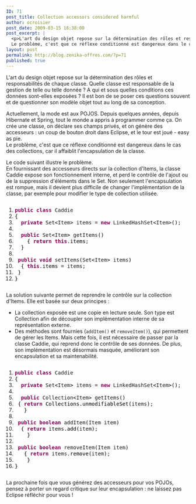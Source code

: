 ```yaml
---
ID: 71
post_title: Collection accessors considered harmful
author: ocroisier
post_date: 2009-03-15 18:38:00
post_excerpt: |
  <p>L'art du design objet repose sur la détermination des rôles et responsabilités de chaque classe. Quelle classe est responsable de la gestion de telle ou telle donnée&nbsp;? A qui et sous quelles conditions ces données sont-elles exposées&nbsp;? Il est bon de se poser ces questions souvent et de questionner son modèle objet tout au long de sa conception.</p> <p>Actuellement, la mode est aux POJOS. Depuis quelques années, depuis Hibernate et Spring, tout le monde a appris à programmer comme ça. On crée une classe, on déclare ses champs privés, et on génère des accesseurs&nbsp;: un coup de bouton droit dans Eclipse, et le tour est joué - easy as pie.<br />
  Le problème, c'est que ce réflexe conditionné est dangereux dans le cas des collections, car il affaiblit l'encapsulation de la classe.</p>
layout: post
permalink: http://blog.zenika-offres.com/?p=71
published: true
---
```

<p>L'art du design objet repose sur la détermination des rôles et responsabilités de chaque classe. Quelle classe est responsable de la gestion de telle ou telle donnée&nbsp;? A qui et sous quelles conditions ces données sont-elles exposées&nbsp;? Il est bon de se poser ces questions souvent et de questionner son modèle objet tout au long de sa conception.</p> <p>Actuellement, la mode est aux POJOS. Depuis quelques années, depuis Hibernate et Spring, tout le monde a appris à programmer comme ça. On crée une classe, on déclare ses champs privés, et on génère des accesseurs&nbsp;: un coup de bouton droit dans Eclipse, et le tour est joué - easy as pie.<br />
Le problème, c'est que ce réflexe conditionné est dangereux dans le cas des collections, car il affaiblit l'encapsulation de la classe.</p>
<!--more-->
<p>Le code suivant illustre le problème.<br />
En fournissant des accesseurs directs sur la collection d'Items, la classe Caddie expose son fonctionnement interne, et perd le contrôle de l'ajout ou de la suppression d'éléments dans le Set. Non seulement l'encapsulation est rompue, mais il devient plus difficile de changer l'implémentation de la classe, par exemple pour modifier le type de collection utilisée.</p> <pre class="java code java" style="font-family:inherit"><ol><li style="font-weight: normal;"><div style="font-family: monospace; font-weight: normal; font-style: normal; margin:0; padding:0; background:inherit;"><span style="color: #7F0055; font-weight: bold;">public</span> <span style="color: #7F0055; font-weight: bold;">class</span> Caddie</div></li><li style="font-weight: normal;"><div style="font-family: monospace; font-weight: normal; font-style: normal; margin:0; padding:0; background:inherit;"><span style="color: #000000;">&#123;</span></div></li><li style="font-weight: normal;"><div style="font-family: monospace; font-weight: normal; font-style: normal; margin:0; padding:0; background:inherit;">	<span style="color: #7F0055; font-weight: bold;">private</span> Set<span style="color: #000000;">&lt;</span>Item<span style="color: #000000;">&gt;</span> items = <span style="color: #7F0055; font-weight: bold;">new</span> LinkedHashSet<span style="color: #000000;">&lt;</span>Item<span style="color: #000000;">&gt;</span><span style="color: #000000;">&#40;</span><span style="color: #000000;">&#41;</span>;</div></li><li style="font-weight: normal;"><div style="font-family: monospace; font-weight: normal; font-style: normal; margin:0; padding:0; background:inherit;">&nbsp;</div></li><li style="font-weight: normal;"><div style="font-family: monospace; font-weight: normal; font-style: normal; margin:0; padding:0; background:inherit;">	<span style="color: #7F0055; font-weight: bold;">public</span> Set<span style="color: #000000;">&lt;</span>Item<span style="color: #000000;">&gt;</span> getItems<span style="color: #000000;">&#40;</span><span style="color: #000000;">&#41;</span></div></li><li style="font-weight: normal;"><div style="font-family: monospace; font-weight: normal; font-style: normal; margin:0; padding:0; background:inherit;">	<span style="color: #000000;">&#123;</span>	<span style="color: #7F0055; font-weight: bold;">return</span> <span style="color: #7F0055; font-weight: bold;">this</span>.<span style="color: #000000;">items</span>;</div></li><li style="font-weight: normal;"><div style="font-family: monospace; font-weight: normal; font-style: normal; margin:0; padding:0; background:inherit;">	<span style="color: #000000;">&#125;</span></div></li><li style="font-weight: normal;"><div style="font-family: monospace; font-weight: normal; font-style: normal; margin:0; padding:0; background:inherit;">&nbsp;</div></li><li style="font-weight: normal;"><div style="font-family: monospace; font-weight: normal; font-style: normal; margin:0; padding:0; background:inherit;">	<span style="color: #7F0055; font-weight: bold;">public</span> <span style="color: #7F0055; font-weight: bold;">void</span> setItems<span style="color: #000000;">&#40;</span>Set<span style="color: #000000;">&lt;</span>Item<span style="color: #000000;">&gt;</span> items<span style="color: #000000;">&#41;</span></div></li><li style="font-weight: normal;"><div style="font-family: monospace; font-weight: normal; font-style: normal; margin:0; padding:0; background:inherit;">	<span style="color: #000000;">&#123;</span>	<span style="color: #7F0055; font-weight: bold;">this</span>.<span style="color: #000000;">items</span> = items;</div></li><li style="font-weight: normal;"><div style="font-family: monospace; font-weight: normal; font-style: normal; margin:0; padding:0; background:inherit;">	<span style="color: #000000;">&#125;</span>		</div></li><li style="font-weight: normal;"><div style="font-family: monospace; font-weight: normal; font-style: normal; margin:0; padding:0; background:inherit;"><span style="color: #000000;">&#125;</span></div></li></ol></pre> <p>La solution suivante permet de reprendre le contrôle sur la collection d'Items. Elle est basée sur deux principes&nbsp;:</p> <ul> <li>La collection exposée est une copie en lecture seule. Son type est Collection afin de découpler son implémentation interne de sa représentation externe.</li> <li>Des méthodes sont fournies (<code>addItem()</code> et <code>removeItem()</code>), qui permettent de gérer les Items. Mais cette fois, il est nécessaire de passer par la classe Caddie, qui reprend donc le contrôle de ses données. De plus, son implémentation est désormais masquée, améliorant son encapsulation et sa maintenabilité.</li> </ul> <pre class="java code java" style="font-family:inherit"><ol><li style="font-weight: normal;"><div style="font-family: monospace; font-weight: normal; font-style: normal; margin:0; padding:0; background:inherit;"><span style="color: #7F0055; font-weight: bold;">public</span> <span style="color: #7F0055; font-weight: bold;">class</span> Caddie</div></li><li style="font-weight: normal;"><div style="font-family: monospace; font-weight: normal; font-style: normal; margin:0; padding:0; background:inherit;"><span style="color: #000000;">&#123;</span></div></li><li style="font-weight: normal;"><div style="font-family: monospace; font-weight: normal; font-style: normal; margin:0; padding:0; background:inherit;">	<span style="color: #7F0055; font-weight: bold;">private</span> Set<span style="color: #000000;">&lt;</span>Item<span style="color: #000000;">&gt;</span> items = <span style="color: #7F0055; font-weight: bold;">new</span> LinkedHashSet<span style="color: #000000;">&lt;</span>Item<span style="color: #000000;">&gt;</span><span style="color: #000000;">&#40;</span><span style="color: #000000;">&#41;</span>;</div></li><li style="font-weight: normal;"><div style="font-family: monospace; font-weight: normal; font-style: normal; margin:0; padding:0; background:inherit;">&nbsp;</div></li><li style="font-weight: normal;"><div style="font-family: monospace; font-weight: normal; font-style: normal; margin:0; padding:0; background:inherit;">	<span style="color: #7F0055; font-weight: bold;">public</span> Collection<span style="color: #000000;">&lt;</span>Item<span style="color: #000000;">&gt;</span> getItems<span style="color: #000000;">&#40;</span><span style="color: #000000;">&#41;</span></div></li><li style="font-weight: normal;"><div style="font-family: monospace; font-weight: normal; font-style: normal; margin:0; padding:0; background:inherit;">	<span style="color: #000000;">&#123;</span>	<span style="color: #7F0055; font-weight: bold;">return</span> <span style="color: #000000;">Collections</span>.<span style="color: #000000;">unmodifiableSet</span><span style="color: #000000;">&#40;</span>items<span style="color: #000000;">&#41;</span>;</div></li><li style="font-weight: normal;"><div style="font-family: monospace; font-weight: normal; font-style: normal; margin:0; padding:0; background:inherit;">	<span style="color: #000000;">&#125;</span></div></li><li style="font-weight: normal;"><div style="font-family: monospace; font-weight: normal; font-style: normal; margin:0; padding:0; background:inherit;">&nbsp;</div></li><li style="font-weight: normal;"><div style="font-family: monospace; font-weight: normal; font-style: normal; margin:0; padding:0; background:inherit;">	<span style="color: #7F0055; font-weight: bold;">public</span> <span style="color: #7F0055; font-weight: bold;">boolean</span> addItem<span style="color: #000000;">&#40;</span>Item item<span style="color: #000000;">&#41;</span></div></li><li style="font-weight: normal;"><div style="font-family: monospace; font-weight: normal; font-style: normal; margin:0; padding:0; background:inherit;">	<span style="color: #000000;">&#123;</span>	<span style="color: #7F0055; font-weight: bold;">return</span> items.<span style="color: #000000;">add</span><span style="color: #000000;">&#40;</span>item<span style="color: #000000;">&#41;</span>;</div></li><li style="font-weight: normal;"><div style="font-family: monospace; font-weight: normal; font-style: normal; margin:0; padding:
0; background:inherit;">	<span style="color: #000000;">&#125;</span></div></li><li style="font-weight: normal;"><div style="font-family: monospace; font-weight: normal; font-style: normal; margin:0; padding:0; background:inherit;">&nbsp;</div></li><li style="font-weight: normal;"><div style="font-family: monospace; font-weight: normal; font-style: normal; margin:0; padding:0; background:inherit;">	<span style="color: #7F0055; font-weight: bold;">public</span> <span style="color: #7F0055; font-weight: bold;">boolean</span> removeItem<span style="color: #000000;">&#40;</span>Item item<span style="color: #000000;">&#41;</span></div></li><li style="font-weight: normal;"><div style="font-family: monospace; font-weight: normal; font-style: normal; margin:0; padding:0; background:inherit;">	<span style="color: #000000;">&#123;</span>	<span style="color: #7F0055; font-weight: bold;">return</span> items.<span style="color: #000000;">remove</span><span style="color: #000000;">&#40;</span>item<span style="color: #000000;">&#41;</span>;</div></li><li style="font-weight: normal;"><div style="font-family: monospace; font-weight: normal; font-style: normal; margin:0; padding:0; background:inherit;">	<span style="color: #000000;">&#125;</span>		</div></li><li style="font-weight: normal;"><div style="font-family: monospace; font-weight: normal; font-style: normal; margin:0; padding:0; background:inherit;"><span style="color: #000000;">&#125;</span></div></li></ol></pre> <p>La prochaine fois que vous générez des accesseurs pour vos POJOs, pensez à porter un regard critique sur leur encapsulation&nbsp;: ne laissez pas Eclipse réfléchir pour vous&nbsp;!</p>